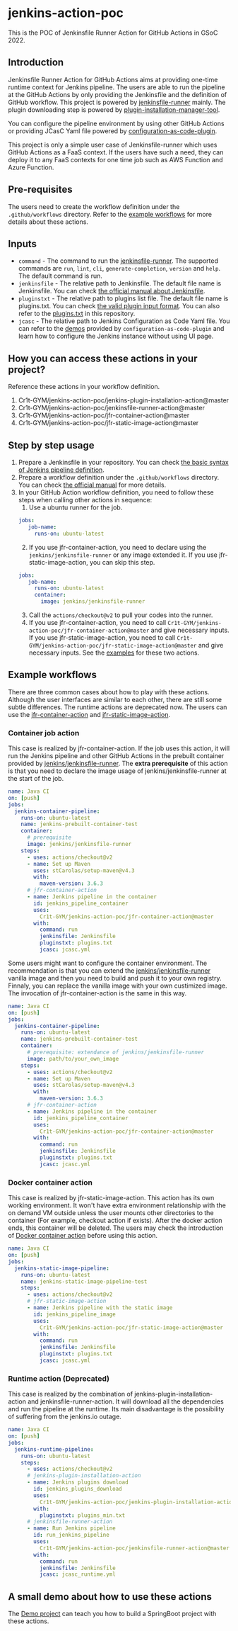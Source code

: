 # jenkins-action-poc
This is the POC of Jenkinsfile Runner Action for GitHub Actions in GSoC 2022.

## Introduction
Jenkinsfile Runner Action for GitHub Actions aims at providing one-time runtime context for Jenkins pipeline. The users are able to run the pipeline at the GitHub Actions by only providing the Jenkinsfile and the definition of GitHub workflow. This project is powered by [jenkinsfile-runner](https://github.com/jenkinsci/jenkinsfile-runner) mainly. The plugin downloading step is powered by [plugin-installation-manager-tool](https://github.com/jenkinsci/plugin-installation-manager-tool).

You can configure the pipeline environment by using other GitHub Actions or providing JCasC Yaml file powered by [configuration-as-code-plugin](https://www.jenkins.io/projects/jcasc/).

This project is only a simple user case of Jenkinsfile-runner which uses GitHub Actions as a FaaS context. If the users have such a need, they can deploy it to any FaaS contexts for one time job such as AWS Function and Azure Function.

## Pre-requisites
The users need to create the workflow definition under the `.github/workflows` directory. Refer to the [example workflows](#example-workflows) for more details about these actions.

## Inputs
* `command` - The command to run the [jenkinsfile-runner](https://github.com/jenkinsci/jenkinsfile-runner). The supported commands are `run`, `lint`, `cli`, `generate-completion`, `version` and `help`. The default command is run.
* `jenkinsfile` - The relative path to Jenkinsfile. The default file name is Jenkinsfile. You can check [the official manual about Jenkinsfile](https://www.jenkins.io/doc/book/pipeline/syntax/).
* `pluginstxt` - The relative path to plugins list file. The default file name is plugins.txt. You can check [the valid plugin input format](https://github.com/jenkinsci/plugin-installation-manager-tool#plugin-input-format). You can also refer to the [plugins.txt](plugins.txt) in this repository.
* `jcasc` - The relative path to Jenkins Configuration as Code Yaml file. You can refer to the [demos](https://github.com/jenkinsci/configuration-as-code-plugin/tree/master/demos) provided by `configuration-as-code-plugin` and learn how to configure the Jenkins instance without using UI page.

## How you can access these actions in your project?
Reference these actions in your workflow definition.
1. Cr1t-GYM/jenkins-action-poc/jenkins-plugin-installation-action@master
2. Cr1t-GYM/jenkins-action-poc/jenkinsfile-runner-action@master
3. Cr1t-GYM/jenkins-action-poc/jfr-container-action@master
4. Cr1t-GYM/jenkins-action-poc/jfr-static-image-action@master

## Step by step usage
1. Prepare a Jenkinsfile in your repository. You can check [the basic syntax of Jenkins pipeline definition](https://www.jenkins.io/doc/book/pipeline/syntax/).
2. Prepare a workflow definition under the `.github/workflows` directory. You can check [the official manual](https://docs.github.com/en/actions) for more details.
3. In your GitHub Action workflow definition, you need to follow these steps when calling other actions in sequence:
   1. Use a ubuntu runner for the job.
   ```Yaml
   jobs:
      job-name:
        runs-on: ubuntu-latest   
   ```
   2. If you use jfr-container-action, you need to declare using the `jenkins/jenkinsfile-runner` or any image extended it. If you use jfr-static-image-action, you can skip this step.
   ```Yaml
   jobs:
      job-name:
        runs-on: ubuntu-latest
        container:
          image: jenkins/jenkinsfile-runner             
   ```   
   3. Call the `actions/checkout@v2` to pull your codes into the runner.
   4. If you use jfr-container-action, you need to call `Cr1t-GYM/jenkins-action-poc/jfr-container-action@master` and give necessary inputs. If you use jfr-static-image-action, you need to call `Cr1t-GYM/jenkins-action-poc/jfr-static-image-action@master` and give necessary inputs. See the [examples](#example-workflows) for these two actions.

## Example workflows
There are three common cases about how to play with these actions. Although the user interfaces are similar to each other, there are still some subtle differences. The runtime actions are deprecated now. The users can use the [jfr-container-action](#container-job-action) and [jfr-static-image-action](#docker-container-action).
### Container job action
This case is realized by jfr-container-action. If the job uses this action, it will run the Jenkins pipeline and other GitHub Actions in the prebuilt container provided by [jenkins/jenkinsfile-runner](https://hub.docker.com/r/jenkins/jenkinsfile-runner). The **extra prerequisite** of this action is that you need to declare the image usage of jenkins/jenkinsfile-runner at the start of the job.
```Yaml
name: Java CI
on: [push]
jobs:
  jenkins-container-pipeline:
    runs-on: ubuntu-latest
    name: jenkins-prebuilt-container-test
    container:
      # prerequisite
      image: jenkins/jenkinsfile-runner
    steps:
      - uses: actions/checkout@v2
      - name: Set up Maven
        uses: stCarolas/setup-maven@v4.3
        with:
          maven-version: 3.6.3
      # jfr-container-action
      - name: Jenkins pipeline in the container
        id: jenkins_pipeline_container
        uses:
          Cr1t-GYM/jenkins-action-poc/jfr-container-action@master
        with:
          command: run
          jenkinsfile: Jenkinsfile
          pluginstxt: plugins.txt
          jcasc: jcasc.yml
```
Some users might want to configure the container environment. The recommendation is that you can extend the [jenkins/jenkinsfile-runner](https://hub.docker.com/r/jenkins/jenkinsfile-runner) vanilla image and then you need to build and push it to your own registry. Finnaly, you can replace the vanilla image with your own custimized image. The invocation of jfr-container-action is the same in this way.
```Yaml
name: Java CI
on: [push]
jobs:
  jenkins-container-pipeline:
    runs-on: ubuntu-latest
    name: jenkins-prebuilt-container-test
    container:
      # prerequisite: extendance of jenkins/jenkinsfile-runner
      image: path/to/your_own_image
    steps:
      - uses: actions/checkout@v2
      - name: Set up Maven
        uses: stCarolas/setup-maven@v4.3
        with:
          maven-version: 3.6.3
      # jfr-container-action
      - name: Jenkins pipeline in the container
        id: jenkins_pipeline_container
        uses:
          Cr1t-GYM/jenkins-action-poc/jfr-container-action@master
        with:
          command: run
          jenkinsfile: Jenkinsfile
          pluginstxt: plugins.txt
          jcasc: jcasc.yml
```
### Docker container action
This case is realized by jfr-static-image-action. This action has its own working environment. It won't have extra environment relationship with the on demand VM outside unless the user mounts other directories to the container (For example, checkout action if exists). After the docker action ends, this container will be deleted. The users may check the introduction of [Docker container action](https://docs.github.com/en/actions/creating-actions/creating-a-docker-container-action#introduction) before using this action.
```Yaml
name: Java CI
on: [push]
jobs:
  jenkins-static-image-pipeline:
    runs-on: ubuntu-latest
    name: jenkins-static-image-pipeline-test
    steps:
      - uses: actions/checkout@v2
      # jfr-static-image-action
      - name: Jenkins pipeline with the static image
        id: jenkins_pipeline_image
        uses:
          Cr1t-GYM/jenkins-action-poc/jfr-static-image-action@master
        with:
          command: run
          jenkinsfile: Jenkinsfile
          pluginstxt: plugins.txt
          jcasc: jcasc.yml
```
### Runtime action (Deprecated)
This case is realized by the combination of jenkins-plugin-installation-action and jenkinsfile-runner-action. It will download all the dependencies and run the pipeline at the runtime. Its main disadvantage is the possibility of suffering from the jenkins.io outage.
```Yaml
name: Java CI
on: [push]
jobs:
  jenkins-runtime-pipeline:
    runs-on: ubuntu-latest
    steps:
      - uses: actions/checkout@v2
      # jenkins-plugin-installation-action
      - name: Jenkins plugins download
        id: jenkins_plugins_download
        uses:
          Cr1t-GYM/jenkins-action-poc/jenkins-plugin-installation-action@master
        with:
          pluginstxt: plugins_min.txt
      # jenkinsfile-runner-action
      - name: Run Jenkins pipeline
        id: run_jenkins_pipeline
        uses:
          Cr1t-GYM/jenkins-action-poc/jenkinsfile-runner-action@master
        with:
          command: run
          jenkinsfile: Jenkinsfile
          jcasc: jcasc_runtime.yml
```

## A small demo about how to use these actions
The [Demo project](https://github.com/Cr1t-GYM/JekinsTest) can teach you how to build a SpringBoot project with these actions.